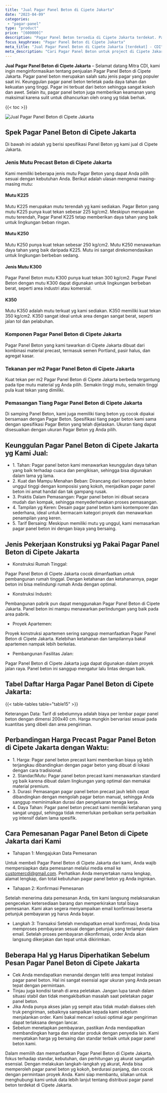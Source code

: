 ```yaml
---
title: "Jual Pagar Panel Beton di Cipete Jakarta"
date: "2023-04-09"
categories:
 - "pagar-panel"
type: "product"
price: "[600000]"
description: "Pagar Panel Beton tersedia di Cipete Jakarta terdekat. Pagar Panel Beton ini sering digunakan dalam project pembangunan sebagai pembatas area yang kokoh dan tahan lama. Kontak kami untuk mendapatkan lebih lanjut."
focus_keyphrase: "Pagar Panel Beton di Cipete Jakarta"
meta_title: "Jual Pagar Panel Beton di Cipete Jakarta [terdekat] - CDI"
meta_description: "Cari Pagar Panel Beton untuk project di Cipete Jakarta? Kami memiliki Pagar Panel Beton berkualitas untuk pagar lahan. Segera dapatkan penawaran terbaik sekarang."
---
```


**Jual Pagar Panel Beton di Cipete Jakarta** – Selamat datang Mitra CDI, kami ingin menginformasikan tentang penjualan Pagar Panel Beton di Cipete Jakarta. Pagar panel beton merupakan salah satu jenis pagar yang populer saat ini. Keunggulan pagar panel beton terletak pada daya tahan dan kekuatan yang tinggi. Pagar ini terbuat dari beton sehingga sangat kokoh dan awet. Selain itu, pagar panel beton juga memberikan keamanan yang maksimal karena sulit untuk dihancurkan oleh orang yg tidak berhak.

{{< toc >}}

![Jual Pagar Panel Beton di Cipete Jakarta](/images/pagar-panel/pagar-panel-13.jpg)

## Spek Pagar Panel Beton di Cipete Jakarta

Di bawah ini adalah yg berisi spesifikasi Panel Beton yg kami jual di Cipete Jakarta.

### Jenis Mutu Precast Beton di Cipete Jakarta

Kami memiliki beberapa jenis mutu Pagar Beton yang dapat Anda pilih sesuai dengan kebutuhan Anda. Berikut adalah ulasan mengenai masing-masing mutu:

#### Mutu K225

Mutu K225 merupakan mutu terendah yg kami sediakan. Pagar Beton yang mutu K225 punya kuat tekan sebesar 225 kg/cm2. Meskipun merupakan mutu terendah, Pagar Panel K225 tetap memberikan daya tahan yang baik untuk lingkungan beban ringan.

#### Mutu K250

Mutu K250 punya kuat tekan sebesar 250 kg/cm2. Mutu K250 menawarkan daya tahan yang baik daripada K225. Mutu ini sangat direkomendasikan untuk lingkungan berbeban sedang.

#### Jenis Mutu K300

Pagar Panel Beton mutu K300 punya kuat tekan 300 kg/cm2. Pagar Panel Beton dengan mutu K300 dapat digunakan untuk lingkungan berbeban berat, seperti area industri atau komersial.

#### K350

Mutu K350 adalah mutu terkuat yg kami sediakan. K350 memiliki kuat tekan 350 kg/cm2. K350 sangat ideal untuk area dengan sangat berat, seperti jalan tol dan pelabuhan.

### Komponen Pagar Panel Beton di Cipete Jakarta

Pagar Panel Beton yang kami tawarkan di Cipete Jakarta dibuat dari kombinasi material precast, termasuk semen Portland, pasir halus, dan agregat kasar.

### Tekanan per m2 Pagar Panel Beton di Cipete Jakarta

Kuat tekan per m2 Pagar Panel Beton di Cipete Jakarta berbeda tergantung pada tipe mutu material yg Anda pilih. Semakin tinggi mutu, semakin tinggi pula kuat tekan yang dimiliki.

### Pemasangan Tiang Pagar Panel Beton di Cipete Jakarta

Di samping Panel Beton, kami juga memiliki tiang beton yg cocok dipakai bersamaan dengan Pagar Beton. Spesifikasi tiang pagar beton kami sama dengan spesifikasi Pagar Beton yang telah dijelaskan. Ukuran tiang dapat disesuaikan dengan ukuran Pagar Beton yg Anda pilih.

## Keunggulan Pagar Panel Beton di Cipete Jakarta yg Kami Jual:

*   1\. Tahan: Pagar panel beton kami menawarkan keunggulan daya tahan yang baik terhadap cuaca dan pengikisan, sehingga bisa digunakan dalam lama yg lama.
*   2\. Kuat dan Mampu Menahan Beban: Dirancang dari komponen beton unggul tinggi dengan komposisi yang kokoh, menjadikan pagar panel beton ini amat handal dan tak gampang rusak.
*   3\. Praktis Dalam Pemasangan: Pagar panel beton ini dibuat secara mudah dan kompak, sehingga menyederhanakan proses pemasangan.
*   4\. Tampilan yg Keren: Desain pagar panel beton kami kontemporer dan sederhana, ideal untuk bermacam kategori proyek dan menawarkan penampilan yang keren.
*   5\. Tarif Bersaing: Meskipun memiliki mutu yg unggul, kami memasarkan pagar panel beton ini dengan biaya yang bersaing.

## Jenis Pekerjaan Konstruksi yg Pakai Pagar Panel Beton di Cipete Jakarta

*   Konstruksi Rumah Tinggal:

Pagar Panel Beton di Cipete Jakarta cocok dimanfaatkan untuk pembangunan rumah tinggal. Dengan ketahanan dan ketahanannya, pagar beton ini bisa melindungi rumah Anda dengan optimal.
*   Konstruksi Industri:

Pembangunan pabrik pun dapat menggunakan Pagar Panel Beton di Cipete Jakarta. Panel beton ini mampu menawarkan perlindungan yang baik pada area pabrik.
*   Proyek Apartemen:

Proyek konstruksi apartemen sering sanggup memanfaatkan Pagar Panel Beton di Cipete Jakarta. Kelebihan ketahanan dan tampilannya bakal apartemen nampak lebih berkelas.
*   Pembangunan Fasilitas Jalan:

Pagar Panel Beton di Cipete Jakarta juga dapat digunakan dalam proyek jalan raya. Panel beton ini sanggup mengatur lalu lintas dengan baik.

## Tabel Daftar Harga Pagar Panel Beton di Cipete Jakarta:

{{< table-tables table="table15" >}}

Keterangan Data: Tarif di sebelumnya adalah biaya per lembar pagar panel beton dengan dimensi 200x40 cm. Harga mungkin bervariasi sesuai pada kuantitas yang dibeli dan area pengiriman.

## Perbandingan Harga Precast Pagar Panel Beton di Cipete Jakarta dengan Waktu:

*   1\. Harga: Pagar panel beton precast kami memberikan biaya yg lebih terjangkau dibandingkan dengan pagar beton yang dibuat di lokasi dengan cara tradisional.
*   2\. Standar/Mutu: Pagar panel beton precast kami menawarkan standard yg baik karena dibuat dalam lingkungan yang optimal dan memakai material premium.
*   3\. Durasi: Pemasangan pagar panel beton precast jauh lebih cepat dibandingkan dengan mengolah pagar beton manual, sehingga Anda sanggup meminimalkan durasi dan pengeluaran tenaga kerja.
*   4\. Daya Tahan: Pagar panel beton precast kami memiliki ketahanan yang sangat unggul, sehingga tidak memerlukan perbaikan serta perbaikan yg intensif dalam lama spesifik.

## Cara Pemesanan Pagar Panel Beton di Cipete Jakarta dari Kami

*   Tahapan 1: Mengajukan Data Pemesanan

Untuk membeli Pagar Panel Beton di Cipete Jakarta dari kami, Anda wajib mempersiapkan data pemesanan melalui media email ke customercdi@gmail.com. Perhatikan Anda menyertakan nama lengkap, alamat lengkap, dan total kebutuhan pagar panel beton yg Anda inginkan.
*   Tahapan 2: Konfirmasi Pemesanan

Setelah menerima data pemesanan Anda, tim kami langsung melaksanakan pengecekan ketersediaan barang dan memperkirakan total biaya pemesanan. Kami akan segera menyampaikan email konfirmasi beserta petunjuk pembayaran yg harus Anda bayar.
*   Langkah 3: Transaksi
Setelah mendapatkan email konfirmasi, Anda bisa memproses pembayaran sesuai dengan petunjuk yang terlampir dalam email. Setelah proses pembayaran dikonfirmasi, order Anda akan langsung dikerjakan dan tepat untuk dikirimkan.

## Beberapa Hal yg Harus Diperhatikan Sebelum Pesan Pagar Panel Beton di Cipete Jakarta

*   Cek Anda mendapatkan menandai dengan teliti area tempat instalasi pagar panel beton. Hal ini sangat esensial agar ukuran yang Anda pesan tepat dengan permintaan.
*   Tinjau juga kondisi tanah di area peletakan. Jangan lupa tanah dalam situasi stabil dan tidak mengakibatkan masalah saat peletakan pagar panel beton.
*   Jika Anda punya akses jalan yg sempit atau tidak mudah diakses oleh truk pengiriman, sebaiknya sampaikan kepada kami sebelum menjalankan order. Kami bakal mencari solusi optimal agar pengiriman dapat terlaksana dengan lancar.
*   Sebelum menetapkan pembayaran, pastikan Anda mendapatkan membandingkan harga dan standar produk dengan penyedia lain. Kami menyatakan harga yg bersaing dan standar terbaik untuk pagar panel beton kami.

Dalam memilih dan memanfaatkan Pagar Panel Beton di Cipete Jakarta, fokus terhadap standar, kebutuhan, dan perhitungan yg akurat sangatlah esensial. Dengan melakukan langkah-langkah yg akurat, Anda bisa memperoleh pagar panel beton yg kokoh, berdurasi panjang, dan cocok dengan permintaan proyek Anda. Kami siap membantu, silakan untuk menghubungi kami untuk data lebih lanjut tentang distribusi pagar panel beton terdekat di Cipete Jakarta.